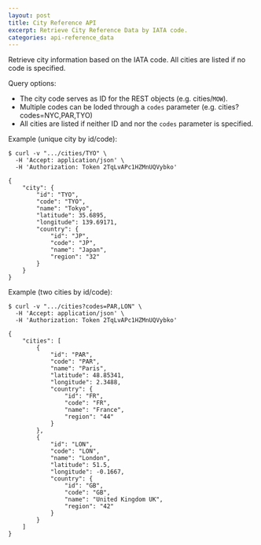 ```yaml
---
layout: post
title: City Reference API
excerpt: Retrieve City Reference Data by IATA code.
categories: api-reference_data
---
```

Retrieve city information based on the IATA code. All cities are listed if no code is specified. 

Query options:
* The city code serves as ID for the REST objects (e.g. cities/`MOW`). 
* Multiple codes can be loded through a `codes` parameter (e.g. cities?codes=NYC,PAR,TYO)
* All cities are listed if neither ID and nor the `codes` parameter is specified.


Example (unique city by id/code):

    $ curl -v ".../cities/TYO" \
      -H 'Accept: application/json' \
      -H 'Authorization: Token 2TqLvAPc1HZMnUQVybko'

    {
        "city": {
            "id": "TYO",
            "code": "TYO",
            "name": "Tokyo",
            "latitude": 35.6895,
            "longitude": 139.69171,
            "country": {
                "id": "JP",
                "code": "JP",
                "name": "Japan",
                "region": "32"
            }
        }
    }

Example (two cities by id/code):

    $ curl -v ".../cities?codes=PAR,LON" \
      -H 'Accept: application/json' \
      -H 'Authorization: Token 2TqLvAPc1HZMnUQVybko'

    {
        "cities": [
            {
                "id": "PAR",
                "code": "PAR",
                "name": "Paris",
                "latitude": 48.85341,
                "longitude": 2.3488,
                "country": {
                    "id": "FR",
                    "code": "FR",
                    "name": "France",
                    "region": "44"
                }
            },
            {
                "id": "LON",
                "code": "LON",
                "name": "London",
                "latitude": 51.5,
                "longitude": -0.1667,
                "country": {
                    "id": "GB",
                    "code": "GB",
                    "name": "United Kingdom UK",
                    "region": "42"
                }
            }
        ]
    }

